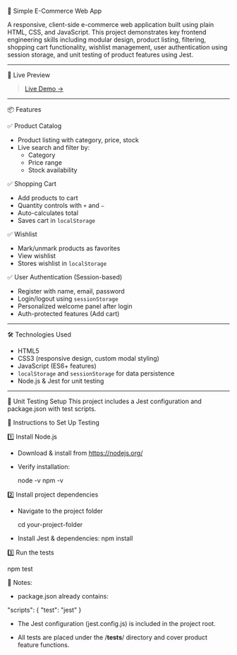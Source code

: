 🛒 Simple E-Commerce Web App

A responsive, client-side e-commerce web application built using plain HTML, CSS, and JavaScript.
This project demonstrates key frontend engineering skills including modular design, product listing, filtering, shopping cart functionality, wishlist management, user authentication using session storage, and unit testing of product features using Jest.

---

🚀 Live Preview

> [Live Demo →](https://mensonsundash.github.io/e-commerce/)

---

📦 Features

 ✅ Product Catalog
- Product listing with category, price, stock
- Live search and filter by:
  - Category
  - Price range
  - Stock availability

 ✅ Shopping Cart
- Add products to cart
- Quantity controls with `+` and `–`
- Auto-calculates total
- Saves cart in `localStorage`

 ✅ Wishlist
- Mark/unmark products as favorites
- View wishlist
- Stores wishlist in `localStorage`

 ✅ User Authentication (Session-based)
- Register with name, email, password
- Login/logout using `sessionStorage`
- Personalized welcome panel after login
- Auth-protected features (Add cart)

---

 🛠️ Technologies Used

- HTML5
- CSS3 (responsive design, custom modal styling)
- JavaScript (ES6+ features)
- `localStorage` and `sessionStorage` for data persistence
- Node.js & Jest for unit testing

---

🧪 Unit Testing Setup
This project includes a Jest configuration and package.json with test scripts.

📄 Instructions to Set Up Testing

1️⃣ Install Node.js

- Download & install from https://nodejs.org/

- Verify installation:

   node -v
   npm -v

2️⃣ Install project dependencies

- Navigate to the project folder

   cd your-project-folder

- Install Jest & dependencies:
   npm install

3️⃣ Run the tests

   npm test

🔷 Notes:
- package.json already contains:

"scripts": {
  "test": "jest"
}

- The Jest configuration (jest.config.js) is included in the project root.

- All tests are placed under the /__tests__/ directory and cover product feature functions.